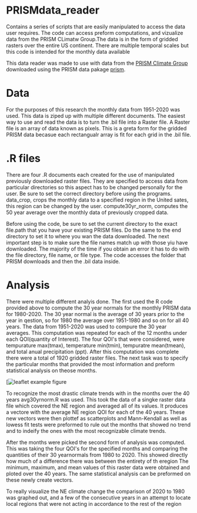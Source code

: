 # PRISMdata_reader
Contains a series of scripts that are easily manipulated to access the data user requires. The code can access preform computations, and vizualize data from the PRISM CLimatw Group.The data is in the form of gridded rasters over the entire US continent. There are multiple temporal scales but this code is intended for the monthly data available

This data reader was made to use with data from the [PRISM Climate Group](https://prism.nacse.org) downloaded using the PRISM data pakage [prism](https://github.com/ropensci/prism).

# Data 
For the purposes of this research the monthly data from 1951-2020 was used. This data is ziped up with multiple different documents. The easiest way to use and read the data is to turn the .bil file into a Raster file.  A Raster file is an array of data known as pixels. This is a greta form for the gridded PRISM data becasue each rectangualr array is fit for each grid in the .bil file. 
# .R files
There are four .R documents each created for the use of manipulated previously downloaded raster files. They are specified to access data from particular directories so this aspect has to be changed personally for the user. Be sure to set the correct directory before using the programs. data_crop, crops the monthly data to a specified region in the United sates, this region can be changed by the user. compute30yr_norm, computes the 50 year average over the monthly data of previously cropped data. 

Before using the code, be sure to set the current directory to the exact file.path that you have your existing PRISM files. Do the same to the end directory to set it to where you wan the data downloaded. The next important step is to make sure the file names match up with those yiu have downloaded. The majority of the time if you obtain an error it has to do with the file directory, file name, or file type. The code accesses the folder that PRISM downloads and then the .bil data inside. 
# Analysis 
There were multiple different analyis done. The first used the R code provided above to compute the 30 year normals for the monthly PRISM data for 1980-2020. The 30 year normal is the average of 30 years prior to the year in qestion, so for 1980 the average over 1951-1980 and so on for all 40 years. The data from 1951-2020 was used to compure the 30 year averages. This computation was repeated for each of the 12 months under each QOI(quantity of Interest). The four QOI's that were considered, were tempurature max(tmax), temperature min(tmin), tempuratre mean(tmean), and total anual precipitation (ppt). After this computation was complete there were a total of 1920 gridded raster files. The next task was to specify the particular months that provided the most information and preform statistical analysis on theose months.

[![leaflet example figure](vignettes/leaflet_example.png)

To recognize the most drastic climate trends with in the months over the 40 years avg30yrnorm.R was used. This took the data of a singke raster data file which covered the NE region and averaged all of its values. It produces a vectore with the average NE region QOI for each of the 40 years. These new vectors were then plottef as scatterplots and Mann-Kendall as well as lowess fit tests were preformed to rule out the months that showed no trend and to indeify the ones with the most recognizable climate trends. 

After the months were picked the second form of analysis was computed. This was taking the four QOI's for the specified months and comparing the quantities of their 30 yearnormals from 1980 to 2020. This showed directly how much of a difference there was between the entirety of th eregion The minimum, maximum, and mean values of this raster data were obtained and ploted over the 40 years. The same statistical analysis can be preformed on these newly create vectors.

To really visualize the NE climate change the comparison of 2020 to 1980 was graphed out, and a few of the consecutive years in an attempt to locate local regions that were not acting in accordance to the rest of the region 
